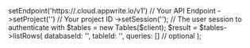 <?php

use Appwrite\Client;
use Appwrite\Services\Tables;

$client = (new Client())
    ->setEndpoint('https://<REGION>.cloud.appwrite.io/v1') // Your API Endpoint
    ->setProject('<YOUR_PROJECT_ID>') // Your project ID
    ->setSession(''); // The user session to authenticate with

$tables = new Tables($client);

$result = $tables->listRows(
    databaseId: '<DATABASE_ID>',
    tableId: '<TABLE_ID>',
    queries: [] // optional
);